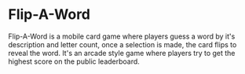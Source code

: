 # Flip-A-Word
Flip-A-Word is a mobile card game where players guess a word by it's description and letter count, once a selection is made, the card flips to reveal the word. It's an arcade style game where players try to get the highest score on the public leaderboard.
